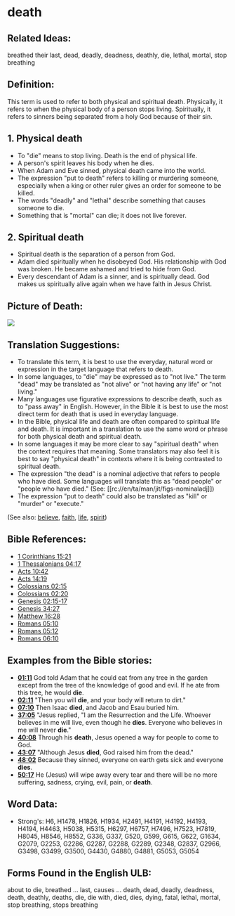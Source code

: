# death

## Related Ideas:

breathed their last, dead, deadly, deadness, deathly, die, lethal, mortal, stop breathing

## Definition:

This term is used to refer to both physical and spiritual death. Physically, it refers to when the physical body of a person stops living. Spiritually, it refers to sinners being separated from a holy God because of their sin.

## 1. Physical death

* To "die" means to stop living. Death is the end of physical life.
* A person's spirit leaves his body when he dies.
* When Adam and Eve sinned, physical death came into the world.
* The expression "put to death" refers to killing or murdering someone, especially when a king or other ruler gives an order for someone to be killed.
* The words "deadly" and "lethal" describe something that causes someone to die. 
* Something that is "mortal" can die; it does not live forever.

## 2. Spiritual death

* Spiritual death is the separation of a person from God.
* Adam died spiritually when he disobeyed God. His relationship with God was broken. He became ashamed and tried to hide from God.
* Every descendant of Adam is a sinner, and is spiritually dead. God makes us spiritually alive again when we have faith in Jesus Christ.

## Picture of Death:

<a href="https://content.bibletranslationtools.org/WycliffeAssociates/en_tw/raw/branch/master/PNGs/d/death.png"><img src="https://content.bibletranslationtools.org/WycliffeAssociates/en_tw/raw/branch/master/PNGs/d/Death.png" ></a>

## Translation Suggestions:

* To translate this term, it is best to use the everyday, natural word or expression in the target language that refers to death.
* In some languages, to "die" may be expressed as to "not live." The term "dead" may be translated as "not alive" or "not having any life" or "not living."
* Many languages use figurative expressions to describe death, such as to "pass away" in English. However, in the Bible it is best to use the most direct term for death that is used in everyday language.
* In the Bible, physical life and death are often compared to spiritual life and death. It is important in a translation to use the same word or phrase for both physical death and spiritual death.
* In some languages it may be more clear to say "spiritual death" when the context requires that meaning. Some translators may also feel it is best to say "physical death" in contexts where it is being contrasted to spiritual death.
* The expression "the dead" is a nominal adjective that refers to people who have died. Some languages will translate this as "dead people" or "people who have died." (See: [[rc://en/ta/man/jit/figs-nominaladj]])
* The expression "put to death" could also be translated as "kill" or "murder" or "execute."

(See also: [believe](../kt/believe.md), [faith](../kt/faith.md), [life](../kt/life.md), [spirit](../kt/spirit.md))

## Bible References:

* [1 Corinthians 15:21](rc://en/tn/help/1co/15/21)
* [1 Thessalonians 04:17](rc://en/tn/help/1th/04/17)
* [Acts 10:42](rc://en/tn/help/act/10/42)
* [Acts 14:19](rc://en/tn/help/act/14/19)
* [Colossians 02:15](rc://en/tn/help/col/02/15)
* [Colossians 02:20](rc://en/tn/help/col/02/20)
* [Genesis 02:15-17](rc://en/tn/help/gen/02/15)
* [Genesis 34:27](rc://en/tn/help/gen/34/27)
* [Matthew 16:28](rc://en/tn/help/mat/16/28)
* [Romans 05:10](rc://en/tn/help/rom/05/10)
* [Romans 05:12](rc://en/tn/help/rom/05/12)
* [Romans 06:10](rc://en/tn/help/rom/06/10)

## Examples from the Bible stories:

* __[01:11](rc://en/tn/help/obs/01/11)__ God told Adam that he could eat from any tree in the garden except from the tree of the knowledge of good and evil. If he ate from this tree, he would __die__.
* __[02:11](rc://en/tn/help/obs/02/11)__ "Then you will __die__, and your body will return to dirt."
* __[07:10](rc://en/tn/help/obs/07/10)__ Then Isaac __died__, and Jacob and Esau buried him.
* __[37:05](rc://en/tn/help/obs/37/05)__ "Jesus replied, "I am the Resurrection and the Life. Whoever believes in me will live, even though he __dies__. Everyone who believes in me will never __die__."
* __[40:08](rc://en/tn/help/obs/40/08)__ Through his __death__, Jesus opened a way for people to come to God.
* __[43:07](rc://en/tn/help/obs/43/07)__ "Although Jesus __died__, God raised him from the dead."
* __[48:02](rc://en/tn/help/obs/48/02)__ Because they sinned, everyone on earth gets sick and everyone __dies__.
* __[50:17](rc://en/tn/help/obs/50/17)__ He (Jesus) will wipe away every tear and there will be no more suffering, sadness, crying, evil, pain, or __death__.

## Word Data:

* Strong's: H6, H1478, H1826, H1934, H2491, H4191, H4192, H4193, H4194, H4463, H5038, H5315, H6297, H6757, H7496, H7523, H7819, H8045, H8546, H8552, G336, G337, G520, G599, G615, G622, G1634, G2079, G2253, G2286, G2287, G2288, G2289, G2348, G2837, G2966, G3498, G3499, G3500, G4430, G4880, G4881, G5053, G5054

## Forms Found in the English ULB:

about to die, breathed ... last, causes ... death, dead, deadly, deadness, death, deathly, deaths, die, die with, died, dies, dying, fatal, lethal, mortal, stop breathing, stops breathing


